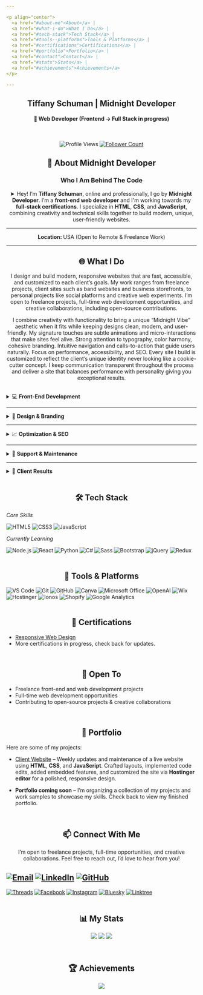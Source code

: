 ```yaml
---

<p align="center">
  <a href="#about-me">About</a> |
  <a href="#what-i-do">What I Do</a> |
  <a href="#tech-stack">Tech Stack</a> |
  <a href="#tools--platforms">Tools & Platforms</a> |
  <a href="#certifications">Certifications</a> |
  <a href="#portfolio">Portfolio</a> |
  <a href="#contact">Contact</a> |
  <a href="#stats">Stats</a> |
  <a href="#achievements">Achievements</a>
</p>

---
```


<h2 align="center";>Tiffany Schuman | Midnight Developer</h2>

<h4 align="center">🌙 Web Developer (Frontend → Full Stack in progress)</h4>
<br>
<p align="center">
  <img src="https://komarev.com/ghpvc/?username=Midnight-Developer-ts&label=Profile%20Views&color=FF1414&style=for-the-badge" alt="Profile Views">
  <a href="https://github.com/Midnight-Developer-ts?tab=followers">
    <img src="https://img.shields.io/github/followers/Midnight-Developer-ts?label=Followers&style=for-the-badge&color=FF1414&logo=github" alt="Follower Count">
  </a>
</p>

<h2 align="center" id="about-me">📖 About Midnight Developer</h2>
<h3 align="center">Who I Am Behind The Code</h3>

<details>
<p><summary align="center">Hey! I’m <strong>Tiffany Schuman</strong>, online and professionally, I go by <strong>Midnight Developer</strong>. I’m a <strong>front-end web developer</strong> and I'm working towards my <strong>full-stack certifications</strong>. I specialize in <strong>HTML</strong>, <strong>CSS</strong>, and <strong>JavaScript</strong>, combining creativity and technical skills together to build modern, unique, user-friendly websites.</summary></p>

<p align="center">My hands-on experience so far includes building and maintaining a band's website, as well as developing personal and class projects to practice and showcase my skills. While most of my work has been small-scale, I'm eager to collaborate with both small businesses and larger companies to deliver fast, accessible, and visually engaging websites.</p>

<p align="center">Fueled by sweet tea and a love for problem-solving, turning tricky problems into organized, functional code. I’m committed to delivering results that help clients grow their online presence, and I'm always exploring new tech to improve my skills, my craft, and the online visuals that capture an audience.</p>

<p align="center">I have experience with <strong>e-commerce</strong> and <strong>CMS platforms</strong> including <strong>Shopify</strong>, <strong>Wix</strong>, <strong>Ionos</strong>, <strong>Hostinger</strong>, and <strong>eBay</strong>. I’ve also managed product listings, optimized content for SEO, embedded custom code, and maintained websites with timely updates, bug fixes, and new features as needed. Beyond development, I design logos, write SEO-driven content, and leverage AI tools to streamline workflows and enhance my coding solutions.</p>

<p align="center">Explore my projects to see what I’ve been building!</p>
</details>

---

<p align="center"><strong>Location: </strong>USA (Open to Remote & Freelance Work)</p>

---

<h2 align="center" id="what-i-do">🌐 What I Do</h2>

<p align="center">I design and build modern, responsive websites that are fast, accessible, and customized to each client’s goals. My work ranges from freelance projects, client sites such as band websites and business storefronts, to personal projects like social platforms and creative web experiments. I’m open to freelance projects, full-time web development opportunities, and creative collaborations, including open-source contributions.</p>

<p align="center">I combine creativity with functionality to bring a unique “Midnight Vibe” aesthetic when it fits while keeping designs clean, modern, and user-friendly. My signature touches are subtle animations and micro-interactions that make sites feel alive. Strong attention to typography, color harmony, cohesive branding. Intuitive navigation and calls-to-action that guide users naturally. Focus on performance, accessibility, and SEO. Every site I build is customized to reflect the client’s unique identity never looking like a cookie-cutter concept. I keep communication transparent throughout the process and deliver a site that balances performance with personality giving you exceptional results.</p>
<br>
<details>
  <summary>💻 <strong>Front-End Development</strong></summary>
  <br>
  
  - Creating clean, organized, HTML, CSS, and JavaScript code. 
  - Designing responsive layouts that adapt seamlessly across all devices. 
  - Adding animations, sliders, and micro-interactions for engaging user experiences. 
  - Ensuring accessibility for all users, including optimized navigation and readability.
</details>

---

<details>
  <summary>🎨 <strong>Design & Branding</strong></summary>
  <br>
  
  - Designing logos, graphics, and visual identity systems. 
  - Developing cohesive layouts that reflect the client’s brand and personality. 
  - Enhancing websites with custom imagery, color schemes, and typography. 
  - Creating unique website vibes from futuristic to minimalist, gothic, colorful, and more to match project needs.
</details>

---

<details>
  <summary>📈 <strong>Optimization & SEO</strong></summary>
  <br>

  - SEO implementation using targeted keywords, Google Analytics, and AI tools. 
  - Page speed optimization for better ranking and performance. 
  - Writing SEO-driven content to increase engagement and visibility. 
  - Integrating social media trends to boost online presence. 
</details>

---

<details>
  <summary>🔧 <strong>Support & Maintenance</strong></summary>
  <br>

  - Delivering weekly updates, bug fixes, and feature additions post-launch. 
  - Creating documentation and client training so businesses can manage their sites confidently. 
  - Offering ongoing support to ensure websites stay updated, optimized, and secure. 
</details>

---

<details>
  <summary>🚀 <strong>Client Results</strong></summary>
  <br>

  - Boosting visibility and engagement through SEO + design strategies. 
  - Transforming websites into fast, user-friendly, and mobile-ready platforms. 
  - Helping businesses strengthen their branding, trust, and credibility online. 
  - Example: Grew a band website’s traffic from under 10 views per day to 500+, with visitors praising its design and usability 
</details>
<br>

<h2 align="center" id="tech-stack">🛠️ Tech Stack</h2>

*Core Skills* <br>

![HTML5](https://img.shields.io/badge/-HTML5-E34F26?logo=html5&logoColor=white&style=for-the-badge)
![CSS3](https://img.shields.io/badge/-CSS3-1572B6?logo=css3&logoColor=white&style=for-the-badge)
![JavaScript](https://img.shields.io/badge/-JavaScript-F7DF1E?logo=javascript&logoColor=black&style=for-the-badge)

*Currently Learning* <br>

![Node.js](https://img.shields.io/badge/-Node.js-339933?logo=node.js&logoColor=white&style=for-the-badge)
![React](https://img.shields.io/badge/-React-61DAFB?logo=react&logoColor=black&style=for-the-badge)
![Python](https://img.shields.io/badge/-Python-3776AB?logo=python&logoColor=white&style=for-the-badge)
![C#](https://img.shields.io/badge/-C%23-239120?logo=c-sharp&logoColor=white&style=for-the-badge)
![Sass](https://img.shields.io/badge/Sass-CC6699?style=for-the-badge&logo=sass&logoColor=white)
![Bootstrap](https://img.shields.io/badge/Bootstrap-7952B3?style=for-the-badge&logo=bootstrap&logoColor=white)
![jQuery](https://img.shields.io/badge/jQuery-0769AD?style=for-the-badge&logo=jquery&logoColor=white)
![Redux](https://img.shields.io/badge/Redux-764ABC?style=for-the-badge&logo=redux&logoColor=white)
<br>
<br>

<h2 align="center" id="tools--platforms">🧰 Tools & Platforms</h2>

![VS Code](https://img.shields.io/badge/VS%20Code-007ACC?style=for-the-badge&logo=visual-studio-code&logoColor=white)
![Git](https://img.shields.io/badge/Git-F05032?style=for-the-badge&logo=git&logoColor=white)
![GitHub](https://img.shields.io/badge/-GitHub-181717?style=for-the-badge&logo=github&logoColor=white)
![Canva](https://img.shields.io/badge/-Canva-00C4CC?style=for-the-badge&logo=canva&logoColor=white)
![Microsoft Office](https://img.shields.io/badge/Microsoft_Office-D83B01?style=for-the-badge&logo=microsoft-office&logoColor=white)
![OpenAI](https://img.shields.io/badge/OpenAI-000000?style=for-the-badge&logo=openai&logoColor=white)
![Wix](https://img.shields.io/badge/Wix-000000?style=for-the-badge&logo=wix&logoColor=white)
![Hostinger](https://img.shields.io/badge/Hostinger-FF6C37?style=for-the-badge&logo=hostinger&logoColor=white)
![Ionos](https://img.shields.io/badge/Ionos-0078D4?style=for-the-badge&logo=ionos&logoColor=white)
![Shopify](https://img.shields.io/badge/Shopify-96BF48?style=for-the-badge&logo=shopify&logoColor=white)
![Google Analytics](https://img.shields.io/badge/Google_Analytics-EA4335?style=for-the-badge&logo=google-analytics&logoColor=white)
<br>
<br>

<h2 align="center" id="certifications">📜 Certifications</h2>

- [Responsive Web Design](https://www.freecodecamp.org/midnight-developer)
- More certifications in progress, check back for updates.
<br>

<h2 align="center" id="open-to">🤝 Open To</h2>

- Freelance front-end and web development projects
- Full-time web development opportunities
- Contributing to open-source projects & creative collaborations
<br>

<h2 align="center" id="portfolio">💼 Portfolio</h2>
Here are some of my projects:

- [Client Website](https://intheshadowsband.com) – Weekly updates and maintenance of a live website using **HTML**, **CSS**, and **JavaScript**. Crafted layouts, implemented code edits, added embedded features, and customized the site via **Hostinger editor** for a polished, responsive design.

- **Portfolio coming soon** – I’m organizing a collection of my projects and work samples to showcase my skills. Check back to view my finished portfolio.
<br>

<h2 align="center" id="contact"> 📫 Connect With Me</h2>
<p align="center">I’m open to freelance projects, full-time opportunities, and creative collaborations. Feel free to reach out, I’d love to hear from you!</p>

[![Email](https://img.shields.io/badge/-Email-000000?style=for-the-badge&logo=gmail&logoColor=FF1414&logoOnly=true)](mailto:midnightdev.ts@gmail.com) 
[![LinkedIn](https://img.shields.io/badge/-LinkedIn-000000?style=for-the-badge&logo=linkedin&logoColor=FF1414&logoOnly=true)](https://www.linkedin.com/in/tiffany-schuman-midnight-developer-086364263/)
[![GitHub](https://img.shields.io/badge/-GitHub-000000?style=for-the-badge&logo=github&logoColor=FF1414&logoOnly=true)](https://github.com/Midnight-Developer-ts)
<br>
---
[![Threads](https://img.shields.io/badge/-Threads-000000?style=for-the-badge&logo=threads&logoColor=FF1414&logoOnly=true)](https://www.threads.com/@midnightdeveloper) 
[![Facebook](https://img.shields.io/badge/-Facebook-000000?style=for-the-badge&logo=facebook&logoColor=FF1414&logoOnly=true)](https://www.facebook.com/profile.php?id=61579864044456)
[![Instagram](https://img.shields.io/badge/-Instagram-000000?style=for-the-badge&logo=instagram&logoColor=FF1414&logoOnly=true)](https://www.instagram.com/midnightdeveloper)
[![Bluesky](https://img.shields.io/badge/-Bluesky-000000?style=for-the-badge&logo=bluesky&logoColor=FF1414&logoOnly=true)](https://bsky.app/profile/midnightdeveloper.bsky.social)
[![Linktree](https://img.shields.io/badge/-Linktree-000000?style=for-the-badge&logo=linktree&logoColor=FF1414&logoOnly=true)](https://linktr.ee/midnightdeveloper)
<br>
<br>

<h2 align="center" id="stats"> 📊 My Stats</h2>

<p align="center">
  <img src="https://streak-stats.demolab.com?user=Midnight-Developer-ts&theme=radical&border_radius=5&background=000000&stroke=FF1414&currStreakLabel=FF1414&currStreakNum=FF1414&sideNums=FF1414" />
  <img src="https://github-readme-stats.vercel.app/api?username=Midnight-Developer-ts&show_icons=true&theme=radical&hide_border=false&bg_color=000000&title_color=FF1414&text_color=FF1414&icon_color=FF1414" />
  <img src="https://github-readme-stats.vercel.app/api/top-langs/?username=Midnight-Developer-ts&layout=compact&theme=radical&bg_color=000000&title_color=FF1414&text_color=FF1414" />
</p>
<br>

<h2 align="center" id="achievements"> 🏆 Achievements</h2>

<p align="center">
  <img src="https://github-profile-trophy.vercel.app/?username=Midnight-Developer-ts&theme=radical&no-frame=false&no-bg=false&margin-w=4&background=000000&column=3" />
</p>
<br>
